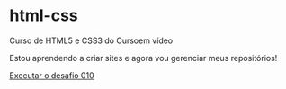 # html-css
 Curso de HTML5 e CSS3 do Cursoem vídeo

 Estou aprendendo a criar sites e agora vou gerenciar meus repositórios!

<a href="https://maiaraf.github.io/html-css/desafios/des010/projetosite01.html">Executar o desafio 010</a>